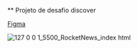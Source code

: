 ** Projeto de desafio discover

<a href="https://www.figma.com/file/ubtfJScETIejjHeAQLWTKc/DD-%2F-RocketNews-(Copy)?node-id=3%3A2">Figma</a>

![127 0 0 1_5500_RocketNews_index html](https://user-images.githubusercontent.com/107315686/196437607-1eb5f94c-1e2a-4a31-80ee-c9a4649f78a9.png)
